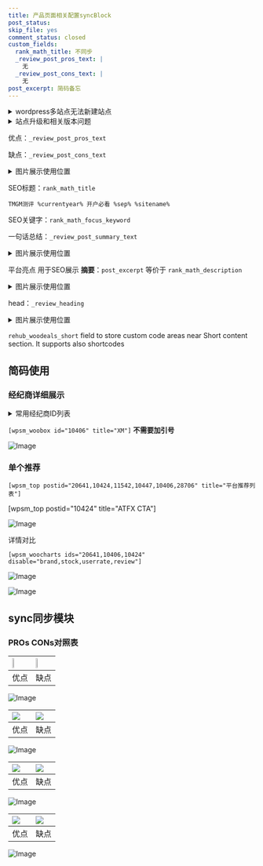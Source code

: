 ```yaml
---
title: 产品页面相关配置syncBlock
post_status: 
skip_file: yes
comment_status: closed
custom_fields:
  rank_math_title: 不同步
  _review_post_pros_text: |
    无
  _review_post_cons_text: |
    无
post_excerpt: 简码备忘
---
```

<details><summary>wordpress多站点无法新建站点</summary>

<li>和报错需要清理cookies一样的原因</li>
<li>wp-config.php里面<code>define( 'SUBDOMAIN_INSTALL', false );//子域名安装</code></li>
<li>新建子站点是用<code>define( 'SUBDOMAIN_INSTALL', true);//子域名安装</code> 完成以后，改成<code>false</code></li>
</details>

<details><summary>站点升级和相关版本问题</summary>

<p>wordpress：5.9.9
woocommerce：7.5.1
出现问题的地方：主题选项里面>><strong>Product layout >>compact style</strong></p>
<p>如何出现没有用过的字段 导致无法保存。先导出配置 然后进行修改，后面再次恢复即可。</p>
<p>出现部分字段无法显示时，需要返回默认布局后，对产品进行保存就好了。</p>
<p></p>
</details>

优点：`_review_post_pros_text`

缺点：`_review_post_cons_text`

<details><summary>图片展示使用位置</summary>

<img src="https://prod-files-secure.s3.us-west-2.amazonaws.com/39ed1227-6d7d-4570-be36-9ccd4a2c4241/f51d3d83-55d4-4bdf-9604-f37ec77ab556/Untitled.png?X-Amz-Algorithm=AWS4-HMAC-SHA256&X-Amz-Content-Sha256=UNSIGNED-PAYLOAD&X-Amz-Credential=ASIAZI2LB466XAZHVTRG%2F20250609%2Fus-west-2%2Fs3%2Faws4_request&X-Amz-Date=20250609T105521Z&X-Amz-Expires=3600&X-Amz-Security-Token=IQoJb3JpZ2luX2VjEMv%2F%2F%2F%2F%2F%2F%2F%2F%2F%2FwEaCXVzLXdlc3QtMiJGMEQCIF3VtC4dHrVWQc3oLvnR2x4rGNI5wRxAS9vLMG9xIvCyAiA8WECSMKXBdKkjrkOJW42r8iVG4z15ZW5olNZaHMQyySqIBAik%2F%2F%2F%2F%2F%2F%2F%2F%2F%2F8BEAAaDDYzNzQyMzE4MzgwNSIMnX03EY3RnHPXa4YFKtwD30sNAm3msAKsMlJCt3Rd9tLR0Ur9ZEHbv%2FwK1M6ab%2FifE7SbsKbc1zBl9NTg8fTZbTS2LARVLJY%2BaJpMvA%2BLrz%2FoBpAIz83UM4xuNPJbsyCJQSR%2FO0038N9H8BWmVQ9igD2m5mJNVDsUG8ny66SjU1mUueN0lZtXEQ2ktTuvzoOw81jpcVRDZ5k3X5zijWtzFTWu%2FEZkNaxSTXVs574hbKuhOG%2FT9EweZRsJpOxZZlLwRO4OKAFZmWJ3h3ft9pphv%2BKTs4JFxl97bMVxfJMRlRKky5%2Bt6hWboqG7q3JfP6kOMXh9rV18OKn%2BnYLX6KlB%2FYrtAzC7wuJvHJXEoI%2FPJwlUdDpGwIqVlyNQ8WjJKsrE3r%2BoRoJ96gDSTLmHyzBQu%2FTzOVh1a7sFWgH34WgRy8xeVyOlnHYxhDBkhbXj99BiPlRgEWc8sI%2BY8xltzf10BNTWmCm70d2m8%2B76LNcozhqefAIXY2zc4LV9vBsPJ8KeQieCJVC%2F3L%2BBMiCExNkv07XUpb5be4DK0ycvdblYHqfcBrVi63yaOaLH7XezKPKcHsnDp2Gakz4gCM%2BhcmDBAZ498ae4cNhBq7xSxjzFwzk%2FDQarX5p%2BHjKz20w3HLJIvUhrUKMPHcYI9s8whfmawgY6pgEDxwV1evfURYUu%2FW6NU6L%2B%2FjnkEqxAFggKW1ThMXgDMx8Ul3d9%2B6erS7SgIdGKFLeLJXiAyJo8esctAlWJ0H0ShM26TkWzt9UkajKN%2BVnHwATLQBEa6Ie3wzTdWii0tVeIvSyVVHAY5tgOU9itmtCAVr3kyU3PoGTpOa46zzyZ%2FBgJhevEKVTfQ0ZqEgW1uXSN3OsYuKUuwumfZJDT78fK6ayBjVaj&X-Amz-Signature=0410b558e0d0a25cbf697ed1866ed5e1601a3dad5fcf683bd07ceb08eb1f6519&X-Amz-SignedHeaders=host&x-id=GetObject" alt="Image">
</details>

SEO标题：`rank_math_title`

`TMGM测评 %currentyear% 开户必看 %sep% %sitename%`

SEO关键字：`rank_math_focus_keyword`

一句话总结：`_review_post_summary_text`

<details><summary>图片展示使用位置</summary>

<img src="https://prod-files-secure.s3.us-west-2.amazonaws.com/39ed1227-6d7d-4570-be36-9ccd4a2c4241/4b96a922-296c-4f4e-8630-d1c870cbce01/Untitled.png?X-Amz-Algorithm=AWS4-HMAC-SHA256&X-Amz-Content-Sha256=UNSIGNED-PAYLOAD&X-Amz-Credential=ASIAZI2LB466U4FBWUU4%2F20250609%2Fus-west-2%2Fs3%2Faws4_request&X-Amz-Date=20250609T105522Z&X-Amz-Expires=3600&X-Amz-Security-Token=IQoJb3JpZ2luX2VjEMv%2F%2F%2F%2F%2F%2F%2F%2F%2F%2FwEaCXVzLXdlc3QtMiJHMEUCIQCi0mfdW5%2B0x83UlEyDaGp%2FL6L0SE9O34MGK4xMzvFORwIgXFKccn4tdrrQ40bEM71wIlw42wtBnXuxLsyr%2FzRb2BAqiAQIpP%2F%2F%2F%2F%2F%2F%2F%2F%2F%2FARAAGgw2Mzc0MjMxODM4MDUiDKopYlLaRscawcnh3yrcAzl%2BEArIt52kIBYSRuF7cgWEKS8GlMKXUzKjMcbHgoO1JaXmdSDjEioFXI6XRpYZ9WJVJu03qXGODt7UOoP5eOtls%2BbP8rFXxN%2BTnoSOWXGJes56APvZQxKUStmRS3vXEEIeLIefxReRHlilBqC5zAfX%2B7zivr1l8k1KWzReGdtnHn4EolnBugyg0T7QngNh6N74Mklb8bGSwQb%2BatUZRPP%2BYLuvSDrXjpRB4SIDGRyc0qPqjITJllBszg8NbNvn4uF6BKaD6vXycrlUel5FO6nvMMRmacEbBbmQtoI8IAM516vg%2F%2BCbE7u8%2FkqLbWORZlUhxln6ta6gI%2BTdgb2sfprmEba5TZlAXU%2FQlrxcvELydWH5suZPV5NpAx0WSaSH4YlG6Uyer7uFfCO91Dd7VtCYnoN%2B%2B3NcUmIs%2FEjXWuq19ZhUam1%2BhmKarxo70ErX%2FauB%2B2s1zg0wsX6tw09p5fSByn7uJ9abomualjVqefRtzWHxUw6jJV%2FtTfuNf7vcUAnBEPU8Pr%2F3TSOxh9MP4iXdMPgVLTbydSO1g3q%2FwFKKLzBYylGTh2j0kkpFCiaR4JdbBjjcdkEGmhDQ5hkoEMJdfdtGdjczLjgBh4%2FSZhVDZ7KL16B1yzxfOcRrMJD5msIGOqUBrwhglz14Cu8W4ZXP%2BIN4S3xBSP%2FboT0chlVT6FbDAHuKchESGqn3c80DJFJPFtb38V6JsFZLNBoqrw%2Fj%2BUk%2FeYcJbKPl%2B%2FyqLiB4UcVcAOgzaQvJOFeq64okWJCn3ZXzoVAOOkPNKYDdOQvC%2Fk2PP%2B8KVsSHNe2O8U89oCRaaqb2NvAssWVNZGEJ%2BxltNoHhJ09M35LFikEX5WlYAL34Ixs1K711&X-Amz-Signature=b8edc59e4bdead05c605099151f17d4ec27c1ce041897678bc2881c1f26fab44&X-Amz-SignedHeaders=host&x-id=GetObject" alt="Image">
</details>

平台亮点 用于SEO展示 **摘要**：`post_excerpt`  等价于 `rank_math_description`

<details><summary>图片展示使用位置</summary>

<img src="https://prod-files-secure.s3.us-west-2.amazonaws.com/39ed1227-6d7d-4570-be36-9ccd4a2c4241/1ee11f63-b60a-4dfe-a7a7-d58ff23b5d88/Untitled.png?X-Amz-Algorithm=AWS4-HMAC-SHA256&X-Amz-Content-Sha256=UNSIGNED-PAYLOAD&X-Amz-Credential=ASIAZI2LB46656UBUTA3%2F20250609%2Fus-west-2%2Fs3%2Faws4_request&X-Amz-Date=20250609T105522Z&X-Amz-Expires=3600&X-Amz-Security-Token=IQoJb3JpZ2luX2VjEMv%2F%2F%2F%2F%2F%2F%2F%2F%2F%2FwEaCXVzLXdlc3QtMiJIMEYCIQCN2oDhu%2F0JLnt9WoVeg6EFya4Nlxsqi7AEoCXdqRkYIAIhANuoduXCAVftla5ioutYJPs3i2SDPnAsRkNLgB%2BZh80yKogECKT%2F%2F%2F%2F%2F%2F%2F%2F%2F%2FwEQABoMNjM3NDIzMTgzODA1IgxxKs1qmcviajgKZOYq3AOBuqAVtC9wwtuz%2B4yAR7Og%2B1PpFhSJsmZyvr3%2ByDF1ICLByDX5h9a3wSKlQbN5ctGdovr0%2Fe%2FOM8lyqgT39Tsr7HVPEDT000Amg6VAi2huhmSOUyynYayobXjZPS2tAM%2BMaksRQ0pT0l3d%2B76JPhk%2F5INAdChdTvwcz0SlBE7qazsjuJUMXhQi6zz5nmoQoKNVUfK1lwdUcRwpHtkYYDUXJ95VvFjP6T%2BKD2goIkHjqhRVD0VhThxBvfWlApSzlo4AUOSCAUNQ92rvHDHo%2FrVlqVYQq93NuYSMEVA%2BajSQvKW67qDhfg4TrYEHBgkPl6coLi2eUQozJfexRnrFJOmfTOsGXT3dLATZrD8r9xcAhZ%2FjGP09GeaBlUYsj%2Bvfkxk7udv4Lh90XeaEifJcbICmoQVP0qR5m6xF5OQq%2BRGmF%2F6qt1LDbJGfWX8gAr%2BQgGwExeIQ03yCKZToQuZIm5WXOUSguBq3d8thkiysDxP%2BBnSIFEzGQ11g65RlCb3Z07%2BM4Cgqmr%2BO69ieRYDjvhjW8UtxSeouD3dN5KSpLsfo2sx8SvUNJu3RExH2rPXFTSjtYRWW8A4%2FD0T9nQvWFWXhonH%2BQuobH31Z5bO6dsxlh6TvQ5oFE8Wdx8IBZTCk%2BZrCBjqkAVZz%2FEgJMWd10Eq7OGdtv1lq4h%2BeVoKzBuhv8CZzr7n1EVX5VeEMUkwl3%2BcHMUw%2FHVjKj4hOp1VZoZ5h5SBDpxQRrcUIj61%2BVaXEiBPA0mvHfcmDvTzujvULA76J29lmynd5rAUZdouZmHqIvflDCKqBRXuZvN%2BSmUqkhW5yaFja%2BTxpsrTRj0e1bLBng5u5CS5aA5jfSwF4MUSBFHvsQS6%2FZFAe&X-Amz-Signature=dc1658fc19451c5d43dc10f8f3167bce75e9e108dd57439d93cef81ea11e1187&X-Amz-SignedHeaders=host&x-id=GetObject" alt="Image">
<img src="https://prod-files-secure.s3.us-west-2.amazonaws.com/39ed1227-6d7d-4570-be36-9ccd4a2c4241/ad4118b5-78d8-4fbe-801e-3b29b5d99c01/Untitled.png?X-Amz-Algorithm=AWS4-HMAC-SHA256&X-Amz-Content-Sha256=UNSIGNED-PAYLOAD&X-Amz-Credential=ASIAZI2LB46656UBUTA3%2F20250609%2Fus-west-2%2Fs3%2Faws4_request&X-Amz-Date=20250609T105522Z&X-Amz-Expires=3600&X-Amz-Security-Token=IQoJb3JpZ2luX2VjEMv%2F%2F%2F%2F%2F%2F%2F%2F%2F%2FwEaCXVzLXdlc3QtMiJIMEYCIQCN2oDhu%2F0JLnt9WoVeg6EFya4Nlxsqi7AEoCXdqRkYIAIhANuoduXCAVftla5ioutYJPs3i2SDPnAsRkNLgB%2BZh80yKogECKT%2F%2F%2F%2F%2F%2F%2F%2F%2F%2FwEQABoMNjM3NDIzMTgzODA1IgxxKs1qmcviajgKZOYq3AOBuqAVtC9wwtuz%2B4yAR7Og%2B1PpFhSJsmZyvr3%2ByDF1ICLByDX5h9a3wSKlQbN5ctGdovr0%2Fe%2FOM8lyqgT39Tsr7HVPEDT000Amg6VAi2huhmSOUyynYayobXjZPS2tAM%2BMaksRQ0pT0l3d%2B76JPhk%2F5INAdChdTvwcz0SlBE7qazsjuJUMXhQi6zz5nmoQoKNVUfK1lwdUcRwpHtkYYDUXJ95VvFjP6T%2BKD2goIkHjqhRVD0VhThxBvfWlApSzlo4AUOSCAUNQ92rvHDHo%2FrVlqVYQq93NuYSMEVA%2BajSQvKW67qDhfg4TrYEHBgkPl6coLi2eUQozJfexRnrFJOmfTOsGXT3dLATZrD8r9xcAhZ%2FjGP09GeaBlUYsj%2Bvfkxk7udv4Lh90XeaEifJcbICmoQVP0qR5m6xF5OQq%2BRGmF%2F6qt1LDbJGfWX8gAr%2BQgGwExeIQ03yCKZToQuZIm5WXOUSguBq3d8thkiysDxP%2BBnSIFEzGQ11g65RlCb3Z07%2BM4Cgqmr%2BO69ieRYDjvhjW8UtxSeouD3dN5KSpLsfo2sx8SvUNJu3RExH2rPXFTSjtYRWW8A4%2FD0T9nQvWFWXhonH%2BQuobH31Z5bO6dsxlh6TvQ5oFE8Wdx8IBZTCk%2BZrCBjqkAVZz%2FEgJMWd10Eq7OGdtv1lq4h%2BeVoKzBuhv8CZzr7n1EVX5VeEMUkwl3%2BcHMUw%2FHVjKj4hOp1VZoZ5h5SBDpxQRrcUIj61%2BVaXEiBPA0mvHfcmDvTzujvULA76J29lmynd5rAUZdouZmHqIvflDCKqBRXuZvN%2BSmUqkhW5yaFja%2BTxpsrTRj0e1bLBng5u5CS5aA5jfSwF4MUSBFHvsQS6%2FZFAe&X-Amz-Signature=0c90f1a380a602e122fd45b1763e0e530f0dccf7ea3ce914e4816f53b8d74f80&X-Amz-SignedHeaders=host&x-id=GetObject" alt="Image">
<img src="https://prod-files-secure.s3.us-west-2.amazonaws.com/39ed1227-6d7d-4570-be36-9ccd4a2c4241/a38cf7c9-a79c-4b64-9e94-13589fe0758b/Untitled.png?X-Amz-Algorithm=AWS4-HMAC-SHA256&X-Amz-Content-Sha256=UNSIGNED-PAYLOAD&X-Amz-Credential=ASIAZI2LB46656UBUTA3%2F20250609%2Fus-west-2%2Fs3%2Faws4_request&X-Amz-Date=20250609T105522Z&X-Amz-Expires=3600&X-Amz-Security-Token=IQoJb3JpZ2luX2VjEMv%2F%2F%2F%2F%2F%2F%2F%2F%2F%2FwEaCXVzLXdlc3QtMiJIMEYCIQCN2oDhu%2F0JLnt9WoVeg6EFya4Nlxsqi7AEoCXdqRkYIAIhANuoduXCAVftla5ioutYJPs3i2SDPnAsRkNLgB%2BZh80yKogECKT%2F%2F%2F%2F%2F%2F%2F%2F%2F%2FwEQABoMNjM3NDIzMTgzODA1IgxxKs1qmcviajgKZOYq3AOBuqAVtC9wwtuz%2B4yAR7Og%2B1PpFhSJsmZyvr3%2ByDF1ICLByDX5h9a3wSKlQbN5ctGdovr0%2Fe%2FOM8lyqgT39Tsr7HVPEDT000Amg6VAi2huhmSOUyynYayobXjZPS2tAM%2BMaksRQ0pT0l3d%2B76JPhk%2F5INAdChdTvwcz0SlBE7qazsjuJUMXhQi6zz5nmoQoKNVUfK1lwdUcRwpHtkYYDUXJ95VvFjP6T%2BKD2goIkHjqhRVD0VhThxBvfWlApSzlo4AUOSCAUNQ92rvHDHo%2FrVlqVYQq93NuYSMEVA%2BajSQvKW67qDhfg4TrYEHBgkPl6coLi2eUQozJfexRnrFJOmfTOsGXT3dLATZrD8r9xcAhZ%2FjGP09GeaBlUYsj%2Bvfkxk7udv4Lh90XeaEifJcbICmoQVP0qR5m6xF5OQq%2BRGmF%2F6qt1LDbJGfWX8gAr%2BQgGwExeIQ03yCKZToQuZIm5WXOUSguBq3d8thkiysDxP%2BBnSIFEzGQ11g65RlCb3Z07%2BM4Cgqmr%2BO69ieRYDjvhjW8UtxSeouD3dN5KSpLsfo2sx8SvUNJu3RExH2rPXFTSjtYRWW8A4%2FD0T9nQvWFWXhonH%2BQuobH31Z5bO6dsxlh6TvQ5oFE8Wdx8IBZTCk%2BZrCBjqkAVZz%2FEgJMWd10Eq7OGdtv1lq4h%2BeVoKzBuhv8CZzr7n1EVX5VeEMUkwl3%2BcHMUw%2FHVjKj4hOp1VZoZ5h5SBDpxQRrcUIj61%2BVaXEiBPA0mvHfcmDvTzujvULA76J29lmynd5rAUZdouZmHqIvflDCKqBRXuZvN%2BSmUqkhW5yaFja%2BTxpsrTRj0e1bLBng5u5CS5aA5jfSwF4MUSBFHvsQS6%2FZFAe&X-Amz-Signature=afc5465b391d07d495262e6ab49a58f53a8acc4f4d9cba354b7074414648b368&X-Amz-SignedHeaders=host&x-id=GetObject" alt="Image">
<img src="https://prod-files-secure.s3.us-west-2.amazonaws.com/39ed1227-6d7d-4570-be36-9ccd4a2c4241/7da6fc1e-d2ac-42ae-8c75-cb5749aa18f6/Untitled.png?X-Amz-Algorithm=AWS4-HMAC-SHA256&X-Amz-Content-Sha256=UNSIGNED-PAYLOAD&X-Amz-Credential=ASIAZI2LB46656UBUTA3%2F20250609%2Fus-west-2%2Fs3%2Faws4_request&X-Amz-Date=20250609T105522Z&X-Amz-Expires=3600&X-Amz-Security-Token=IQoJb3JpZ2luX2VjEMv%2F%2F%2F%2F%2F%2F%2F%2F%2F%2FwEaCXVzLXdlc3QtMiJIMEYCIQCN2oDhu%2F0JLnt9WoVeg6EFya4Nlxsqi7AEoCXdqRkYIAIhANuoduXCAVftla5ioutYJPs3i2SDPnAsRkNLgB%2BZh80yKogECKT%2F%2F%2F%2F%2F%2F%2F%2F%2F%2FwEQABoMNjM3NDIzMTgzODA1IgxxKs1qmcviajgKZOYq3AOBuqAVtC9wwtuz%2B4yAR7Og%2B1PpFhSJsmZyvr3%2ByDF1ICLByDX5h9a3wSKlQbN5ctGdovr0%2Fe%2FOM8lyqgT39Tsr7HVPEDT000Amg6VAi2huhmSOUyynYayobXjZPS2tAM%2BMaksRQ0pT0l3d%2B76JPhk%2F5INAdChdTvwcz0SlBE7qazsjuJUMXhQi6zz5nmoQoKNVUfK1lwdUcRwpHtkYYDUXJ95VvFjP6T%2BKD2goIkHjqhRVD0VhThxBvfWlApSzlo4AUOSCAUNQ92rvHDHo%2FrVlqVYQq93NuYSMEVA%2BajSQvKW67qDhfg4TrYEHBgkPl6coLi2eUQozJfexRnrFJOmfTOsGXT3dLATZrD8r9xcAhZ%2FjGP09GeaBlUYsj%2Bvfkxk7udv4Lh90XeaEifJcbICmoQVP0qR5m6xF5OQq%2BRGmF%2F6qt1LDbJGfWX8gAr%2BQgGwExeIQ03yCKZToQuZIm5WXOUSguBq3d8thkiysDxP%2BBnSIFEzGQ11g65RlCb3Z07%2BM4Cgqmr%2BO69ieRYDjvhjW8UtxSeouD3dN5KSpLsfo2sx8SvUNJu3RExH2rPXFTSjtYRWW8A4%2FD0T9nQvWFWXhonH%2BQuobH31Z5bO6dsxlh6TvQ5oFE8Wdx8IBZTCk%2BZrCBjqkAVZz%2FEgJMWd10Eq7OGdtv1lq4h%2BeVoKzBuhv8CZzr7n1EVX5VeEMUkwl3%2BcHMUw%2FHVjKj4hOp1VZoZ5h5SBDpxQRrcUIj61%2BVaXEiBPA0mvHfcmDvTzujvULA76J29lmynd5rAUZdouZmHqIvflDCKqBRXuZvN%2BSmUqkhW5yaFja%2BTxpsrTRj0e1bLBng5u5CS5aA5jfSwF4MUSBFHvsQS6%2FZFAe&X-Amz-Signature=3bfb7e79fc838ac765e25808c6c3aeaed25fb4cccedbb16bb83f16fc28c50629&X-Amz-SignedHeaders=host&x-id=GetObject" alt="Image">
<img src="https://prod-files-secure.s3.us-west-2.amazonaws.com/39ed1227-6d7d-4570-be36-9ccd4a2c4241/7e97f40a-eaee-47f5-b2f9-475f96808fa7/Untitled.png?X-Amz-Algorithm=AWS4-HMAC-SHA256&X-Amz-Content-Sha256=UNSIGNED-PAYLOAD&X-Amz-Credential=ASIAZI2LB46656UBUTA3%2F20250609%2Fus-west-2%2Fs3%2Faws4_request&X-Amz-Date=20250609T105522Z&X-Amz-Expires=3600&X-Amz-Security-Token=IQoJb3JpZ2luX2VjEMv%2F%2F%2F%2F%2F%2F%2F%2F%2F%2FwEaCXVzLXdlc3QtMiJIMEYCIQCN2oDhu%2F0JLnt9WoVeg6EFya4Nlxsqi7AEoCXdqRkYIAIhANuoduXCAVftla5ioutYJPs3i2SDPnAsRkNLgB%2BZh80yKogECKT%2F%2F%2F%2F%2F%2F%2F%2F%2F%2FwEQABoMNjM3NDIzMTgzODA1IgxxKs1qmcviajgKZOYq3AOBuqAVtC9wwtuz%2B4yAR7Og%2B1PpFhSJsmZyvr3%2ByDF1ICLByDX5h9a3wSKlQbN5ctGdovr0%2Fe%2FOM8lyqgT39Tsr7HVPEDT000Amg6VAi2huhmSOUyynYayobXjZPS2tAM%2BMaksRQ0pT0l3d%2B76JPhk%2F5INAdChdTvwcz0SlBE7qazsjuJUMXhQi6zz5nmoQoKNVUfK1lwdUcRwpHtkYYDUXJ95VvFjP6T%2BKD2goIkHjqhRVD0VhThxBvfWlApSzlo4AUOSCAUNQ92rvHDHo%2FrVlqVYQq93NuYSMEVA%2BajSQvKW67qDhfg4TrYEHBgkPl6coLi2eUQozJfexRnrFJOmfTOsGXT3dLATZrD8r9xcAhZ%2FjGP09GeaBlUYsj%2Bvfkxk7udv4Lh90XeaEifJcbICmoQVP0qR5m6xF5OQq%2BRGmF%2F6qt1LDbJGfWX8gAr%2BQgGwExeIQ03yCKZToQuZIm5WXOUSguBq3d8thkiysDxP%2BBnSIFEzGQ11g65RlCb3Z07%2BM4Cgqmr%2BO69ieRYDjvhjW8UtxSeouD3dN5KSpLsfo2sx8SvUNJu3RExH2rPXFTSjtYRWW8A4%2FD0T9nQvWFWXhonH%2BQuobH31Z5bO6dsxlh6TvQ5oFE8Wdx8IBZTCk%2BZrCBjqkAVZz%2FEgJMWd10Eq7OGdtv1lq4h%2BeVoKzBuhv8CZzr7n1EVX5VeEMUkwl3%2BcHMUw%2FHVjKj4hOp1VZoZ5h5SBDpxQRrcUIj61%2BVaXEiBPA0mvHfcmDvTzujvULA76J29lmynd5rAUZdouZmHqIvflDCKqBRXuZvN%2BSmUqkhW5yaFja%2BTxpsrTRj0e1bLBng5u5CS5aA5jfSwF4MUSBFHvsQS6%2FZFAe&X-Amz-Signature=49e3ac4e3cac0ae4e356813c90433258939ac169ba632833da2e6fb46044348d&X-Amz-SignedHeaders=host&x-id=GetObject" alt="Image">
</details>

head：`_review_heading`

<details><summary>图片展示使用位置</summary>

<img src="https://prod-files-secure.s3.us-west-2.amazonaws.com/39ed1227-6d7d-4570-be36-9ccd4a2c4241/3a4650ad-9887-415c-889a-edd51fa54f27/Untitled.png?X-Amz-Algorithm=AWS4-HMAC-SHA256&X-Amz-Content-Sha256=UNSIGNED-PAYLOAD&X-Amz-Credential=ASIAZI2LB466QEHY3BEB%2F20250609%2Fus-west-2%2Fs3%2Faws4_request&X-Amz-Date=20250609T105523Z&X-Amz-Expires=3600&X-Amz-Security-Token=IQoJb3JpZ2luX2VjEMv%2F%2F%2F%2F%2F%2F%2F%2F%2F%2FwEaCXVzLXdlc3QtMiJGMEQCIEfCDFewdVRozIC94xsXgu%2B1%2Fce8fr2%2BD9C7%2Fy7blhjuAiAJmHN7qgausOW%2BjxzOBG2hJIBA3mPr4VsgGWqx0dKePyqIBAik%2F%2F%2F%2F%2F%2F%2F%2F%2F%2F8BEAAaDDYzNzQyMzE4MzgwNSIMoxrl6ezx5ksI1%2ByBKtwD4z%2FL6dszxZcQ6WQA5Oyb5gkwiZyaTUGHKeZFmcARTyji%2F1ptA2UTjd7Or106YixKbwcxq1M%2B1hfdOUl1dbKt8w%2FFNdMBEaVBv%2BYNrUtYfRe7BiJYRBWhda5vpMhmeJY2yQfrNQUCA6DQ75ZYzGNO3M3IyhygLE4F1p%2FnEJHme7NEyZ9qzKqZqyxppy00PV301MWMeD0aFKyxoD1IRTSBAhju47l5ZS%2F57%2BpLIF82S%2BHSGgzhrqzTGVashUe8ssFGIpi9hOboWB9oTf2pXah1ir9NdN%2Fx3dQgHq6rnoaxSACBokW8Chm3LGCaHzSxsvn6lG8nWJFjFDxO7YAJmK1z1WPZEU1TeIrYSziZvWrK1SCPRSk60fvy%2BpqitaZuGpgThkroUxGAL6joTKkwRTKy%2FMBAN%2BOAsGlEQ7wgsg1d6YYSfeJIRztJvYUhrEEvxkIxb08pI9nQlsXyyOUKbhc8fzLuKuaF8spSaNI3aJU0O%2FI%2FhqRNmDtiyd%2FSATueozAXvOTKjMUwaba1PodW0ogY0VLiLfBjG10UcPMc7bXobZoE2lRzq0rnUvxMNf%2FAaYLqTLChDpvODdCIuGJRYN6H%2FctTZpZV6dD8o6xZE6KQxzdkVssJ0O85f3wdcY8wuPmawgY6pgFAErAUQ9qnv2ScSIGb5Zraxzqei3ABDwLjzQNVw3RbEOQLI%2FcpV6dUbSLLh4k8Z1MKKbwHcXmhE6ST5lHeDGmYAEI0lDCGEa%2F2NbVXocLjXRXuyWtxGp8ayJTxg3iBMkFn99HZ2H1JU8oULBqGlNQ1MKNMtO%2BtcYBJ6BDztWAEF5hdTPGZyyiHEp4Jrbx%2BTKl5MkACdPV8JHwyAVpN1Bdz4E4VE73p&X-Amz-Signature=3ace1555378758f5f201998d2add24a33de7f935119c3a4a2659c4ce42a761e0&X-Amz-SignedHeaders=host&x-id=GetObject" alt="Image">
</details>

`rehub_woodeals_short`	field to store custom code areas near Short content section. It supports also shortcodes



## 简码使用

### 经纪商详细展示

<details><summary>常用经纪商ID列表</summary>

<pre><code class="php">嘉盛 ===> 20641  [wpsm_woobox id="20641" title="嘉盛"]
易信easymarkets ===> 11542  [wpsm_woobox id="11542" title="易信easymarkets"]
ATFX外汇 ===> 10424  [wpsm_woobox id="10424" title="ATFX"]
XM ===> 10406  [wpsm_woobox id="10406" title="XM"]
TMGM ===> 29622  [wpsm_woobox id="29622" title="TMGM"]
HYCM ===> 10447  [wpsm_woobox id="10447" title="HYCM"]
fpmarkets澳福外汇 ===> 20639  [wpsm_woobox id="20639" title="fpmarkets澳福外汇"]</code></pre>
</details>

`[wpsm_woobox id="10406" title="XM"]` **不需要加引号**

![Image](https://prod-files-secure.s3.us-west-2.amazonaws.com/39ed1227-6d7d-4570-be36-9ccd4a2c4241/4f898f9d-0fa7-4e43-acd3-ac6bc7be575a/Untitled.png?X-Amz-Algorithm=AWS4-HMAC-SHA256&X-Amz-Content-Sha256=UNSIGNED-PAYLOAD&X-Amz-Credential=ASIAZI2LB466RBPQ2GKA%2F20250609%2Fus-west-2%2Fs3%2Faws4_request&X-Amz-Date=20250609T105519Z&X-Amz-Expires=3600&X-Amz-Security-Token=IQoJb3JpZ2luX2VjEMv%2F%2F%2F%2F%2F%2F%2F%2F%2F%2FwEaCXVzLXdlc3QtMiJGMEQCIERRuscadwrE4XW%2F%2B9EECKYnh%2FbR%2Bk8DnQ7aRrSjtD9KAiBo5JqN%2F864rZuacH4ZubLR36cH1IYubW0JGfo1WjTqDCqIBAik%2F%2F%2F%2F%2F%2F%2F%2F%2F%2F8BEAAaDDYzNzQyMzE4MzgwNSIMU50ON723M8ZKSkvoKtwDlVPCenwFfIQh9hcoZWn2q%2Bgr4m4b4CNsSHkSPWMMmx0Tyt05m0p2NrE8Q%2BTN3prItArr0jWIILvXiMGRqrceE%2B%2FuHc86HFZcIpyTNogDHSJgAbWkOfEkh1PnnPvCpsmWQDFgDCRkvl78izULPuWp%2BFz5ko3utawF6bsDEDvDyUDsoxLg%2BBm5uliBqdeG34AMNR0fKwmzBpmjVyzIY3SmPDzalryyVSg%2BhxQfss0gLNRc3V1lrDCQ99v%2BUM8IhsLbSQwxrHQepGFkC%2BdhF2HC3agwVvbh4XDicZOYP2mA9edSct4f26qDAmCCqYHZsRbf5IpdkWoU%2B3hCbvpAN2xcl7mUpyuoKwG8SMa15w8p8Z6d7URYJToTYB9aFfbe5XW3nWCrFel6f21tckmo36dSW3n8EvAqBHnySunkIW1QVCavXnCxM6bmsj9PWU2NxiOaLuA3ihI7upSWc2AoboIldpR3qadnJpo89OJxd%2FxJcH1BVOvUNcEsOUpbo%2F3UkRDWMKX2kp1QXLmTEAlBmrL%2FvcGyfs3ynwhBmLPBXv5JZ78edq2yUkm%2B02J0N5mXL8u43geEUNIs3xjiYv5ZUfTlAqJ8xr4nCgZjJqPSuoCa6%2BaF5iZs1QwMWFET7Ccw3%2FmawgY6pgFtwLTM6Lk0LeBAQI%2F1oKoOZSiRLzTTzb1mTJC0NsFMDe6MPx6%2BsZVPvJy15YMmNXnTBEBL8jbWjATxqi5x286Yli42GgbMxRmAqda6jLY4flVVO4yHAE9ACHOqUo7llaZJ6xsvjHWiWMPwZASnwhl%2FmWFjPJqK9YTTfexPREesfMPaGPNmgQI%2BEOWx6hq2c8fImKN768j792hafq21NQevl0r%2B4BeD&X-Amz-Signature=97dded971d1d4e86cea54a84bf5dbd09dd9fb41ab0ba0dac6abaf4dc29fe3afe&X-Amz-SignedHeaders=host&x-id=GetObject)

### 单个推荐
`[wpsm_top postid="20641,10424,11542,10447,10406,28706" title="平台推荐列表"]`

[wpsm_top postid="10424" title="ATFX CTA"]

![Image](https://prod-files-secure.s3.us-west-2.amazonaws.com/39ed1227-6d7d-4570-be36-9ccd4a2c4241/5ac620dc-51a8-48b6-b55d-91f47299193c/Untitled.png?X-Amz-Algorithm=AWS4-HMAC-SHA256&X-Amz-Content-Sha256=UNSIGNED-PAYLOAD&X-Amz-Credential=ASIAZI2LB466RBPQ2GKA%2F20250609%2Fus-west-2%2Fs3%2Faws4_request&X-Amz-Date=20250609T105519Z&X-Amz-Expires=3600&X-Amz-Security-Token=IQoJb3JpZ2luX2VjEMv%2F%2F%2F%2F%2F%2F%2F%2F%2F%2FwEaCXVzLXdlc3QtMiJGMEQCIERRuscadwrE4XW%2F%2B9EECKYnh%2FbR%2Bk8DnQ7aRrSjtD9KAiBo5JqN%2F864rZuacH4ZubLR36cH1IYubW0JGfo1WjTqDCqIBAik%2F%2F%2F%2F%2F%2F%2F%2F%2F%2F8BEAAaDDYzNzQyMzE4MzgwNSIMU50ON723M8ZKSkvoKtwDlVPCenwFfIQh9hcoZWn2q%2Bgr4m4b4CNsSHkSPWMMmx0Tyt05m0p2NrE8Q%2BTN3prItArr0jWIILvXiMGRqrceE%2B%2FuHc86HFZcIpyTNogDHSJgAbWkOfEkh1PnnPvCpsmWQDFgDCRkvl78izULPuWp%2BFz5ko3utawF6bsDEDvDyUDsoxLg%2BBm5uliBqdeG34AMNR0fKwmzBpmjVyzIY3SmPDzalryyVSg%2BhxQfss0gLNRc3V1lrDCQ99v%2BUM8IhsLbSQwxrHQepGFkC%2BdhF2HC3agwVvbh4XDicZOYP2mA9edSct4f26qDAmCCqYHZsRbf5IpdkWoU%2B3hCbvpAN2xcl7mUpyuoKwG8SMa15w8p8Z6d7URYJToTYB9aFfbe5XW3nWCrFel6f21tckmo36dSW3n8EvAqBHnySunkIW1QVCavXnCxM6bmsj9PWU2NxiOaLuA3ihI7upSWc2AoboIldpR3qadnJpo89OJxd%2FxJcH1BVOvUNcEsOUpbo%2F3UkRDWMKX2kp1QXLmTEAlBmrL%2FvcGyfs3ynwhBmLPBXv5JZ78edq2yUkm%2B02J0N5mXL8u43geEUNIs3xjiYv5ZUfTlAqJ8xr4nCgZjJqPSuoCa6%2BaF5iZs1QwMWFET7Ccw3%2FmawgY6pgFtwLTM6Lk0LeBAQI%2F1oKoOZSiRLzTTzb1mTJC0NsFMDe6MPx6%2BsZVPvJy15YMmNXnTBEBL8jbWjATxqi5x286Yli42GgbMxRmAqda6jLY4flVVO4yHAE9ACHOqUo7llaZJ6xsvjHWiWMPwZASnwhl%2FmWFjPJqK9YTTfexPREesfMPaGPNmgQI%2BEOWx6hq2c8fImKN768j792hafq21NQevl0r%2B4BeD&X-Amz-Signature=560f6a19e93a7dfa6c4cc7fec8f22cec2bc03e57bc710e82ef053e20f9f01f00&X-Amz-SignedHeaders=host&x-id=GetObject)

详情对比

`[wpsm_woocharts ids="20641,10406,10424" disable="brand,stock,userrate,review"]`

![Image](https://prod-files-secure.s3.us-west-2.amazonaws.com/39ed1227-6d7d-4570-be36-9ccd4a2c4241/bf3ba45f-b9f3-4295-8aef-b4a495fd25f4/Untitled.png?X-Amz-Algorithm=AWS4-HMAC-SHA256&X-Amz-Content-Sha256=UNSIGNED-PAYLOAD&X-Amz-Credential=ASIAZI2LB466RBPQ2GKA%2F20250609%2Fus-west-2%2Fs3%2Faws4_request&X-Amz-Date=20250609T105519Z&X-Amz-Expires=3600&X-Amz-Security-Token=IQoJb3JpZ2luX2VjEMv%2F%2F%2F%2F%2F%2F%2F%2F%2F%2FwEaCXVzLXdlc3QtMiJGMEQCIERRuscadwrE4XW%2F%2B9EECKYnh%2FbR%2Bk8DnQ7aRrSjtD9KAiBo5JqN%2F864rZuacH4ZubLR36cH1IYubW0JGfo1WjTqDCqIBAik%2F%2F%2F%2F%2F%2F%2F%2F%2F%2F8BEAAaDDYzNzQyMzE4MzgwNSIMU50ON723M8ZKSkvoKtwDlVPCenwFfIQh9hcoZWn2q%2Bgr4m4b4CNsSHkSPWMMmx0Tyt05m0p2NrE8Q%2BTN3prItArr0jWIILvXiMGRqrceE%2B%2FuHc86HFZcIpyTNogDHSJgAbWkOfEkh1PnnPvCpsmWQDFgDCRkvl78izULPuWp%2BFz5ko3utawF6bsDEDvDyUDsoxLg%2BBm5uliBqdeG34AMNR0fKwmzBpmjVyzIY3SmPDzalryyVSg%2BhxQfss0gLNRc3V1lrDCQ99v%2BUM8IhsLbSQwxrHQepGFkC%2BdhF2HC3agwVvbh4XDicZOYP2mA9edSct4f26qDAmCCqYHZsRbf5IpdkWoU%2B3hCbvpAN2xcl7mUpyuoKwG8SMa15w8p8Z6d7URYJToTYB9aFfbe5XW3nWCrFel6f21tckmo36dSW3n8EvAqBHnySunkIW1QVCavXnCxM6bmsj9PWU2NxiOaLuA3ihI7upSWc2AoboIldpR3qadnJpo89OJxd%2FxJcH1BVOvUNcEsOUpbo%2F3UkRDWMKX2kp1QXLmTEAlBmrL%2FvcGyfs3ynwhBmLPBXv5JZ78edq2yUkm%2B02J0N5mXL8u43geEUNIs3xjiYv5ZUfTlAqJ8xr4nCgZjJqPSuoCa6%2BaF5iZs1QwMWFET7Ccw3%2FmawgY6pgFtwLTM6Lk0LeBAQI%2F1oKoOZSiRLzTTzb1mTJC0NsFMDe6MPx6%2BsZVPvJy15YMmNXnTBEBL8jbWjATxqi5x286Yli42GgbMxRmAqda6jLY4flVVO4yHAE9ACHOqUo7llaZJ6xsvjHWiWMPwZASnwhl%2FmWFjPJqK9YTTfexPREesfMPaGPNmgQI%2BEOWx6hq2c8fImKN768j792hafq21NQevl0r%2B4BeD&X-Amz-Signature=9c8fcdc67cbb64b165e100feb25c25a63ec390496043d347e3bc1fedfe2f5d07&X-Amz-SignedHeaders=host&x-id=GetObject)

![Image](https://prod-files-secure.s3.us-west-2.amazonaws.com/39ed1227-6d7d-4570-be36-9ccd4a2c4241/30bc56ef-f383-4b48-9768-2ebc9e436ec0/Untitled.png?X-Amz-Algorithm=AWS4-HMAC-SHA256&X-Amz-Content-Sha256=UNSIGNED-PAYLOAD&X-Amz-Credential=ASIAZI2LB466RBPQ2GKA%2F20250609%2Fus-west-2%2Fs3%2Faws4_request&X-Amz-Date=20250609T105519Z&X-Amz-Expires=3600&X-Amz-Security-Token=IQoJb3JpZ2luX2VjEMv%2F%2F%2F%2F%2F%2F%2F%2F%2F%2FwEaCXVzLXdlc3QtMiJGMEQCIERRuscadwrE4XW%2F%2B9EECKYnh%2FbR%2Bk8DnQ7aRrSjtD9KAiBo5JqN%2F864rZuacH4ZubLR36cH1IYubW0JGfo1WjTqDCqIBAik%2F%2F%2F%2F%2F%2F%2F%2F%2F%2F8BEAAaDDYzNzQyMzE4MzgwNSIMU50ON723M8ZKSkvoKtwDlVPCenwFfIQh9hcoZWn2q%2Bgr4m4b4CNsSHkSPWMMmx0Tyt05m0p2NrE8Q%2BTN3prItArr0jWIILvXiMGRqrceE%2B%2FuHc86HFZcIpyTNogDHSJgAbWkOfEkh1PnnPvCpsmWQDFgDCRkvl78izULPuWp%2BFz5ko3utawF6bsDEDvDyUDsoxLg%2BBm5uliBqdeG34AMNR0fKwmzBpmjVyzIY3SmPDzalryyVSg%2BhxQfss0gLNRc3V1lrDCQ99v%2BUM8IhsLbSQwxrHQepGFkC%2BdhF2HC3agwVvbh4XDicZOYP2mA9edSct4f26qDAmCCqYHZsRbf5IpdkWoU%2B3hCbvpAN2xcl7mUpyuoKwG8SMa15w8p8Z6d7URYJToTYB9aFfbe5XW3nWCrFel6f21tckmo36dSW3n8EvAqBHnySunkIW1QVCavXnCxM6bmsj9PWU2NxiOaLuA3ihI7upSWc2AoboIldpR3qadnJpo89OJxd%2FxJcH1BVOvUNcEsOUpbo%2F3UkRDWMKX2kp1QXLmTEAlBmrL%2FvcGyfs3ynwhBmLPBXv5JZ78edq2yUkm%2B02J0N5mXL8u43geEUNIs3xjiYv5ZUfTlAqJ8xr4nCgZjJqPSuoCa6%2BaF5iZs1QwMWFET7Ccw3%2FmawgY6pgFtwLTM6Lk0LeBAQI%2F1oKoOZSiRLzTTzb1mTJC0NsFMDe6MPx6%2BsZVPvJy15YMmNXnTBEBL8jbWjATxqi5x286Yli42GgbMxRmAqda6jLY4flVVO4yHAE9ACHOqUo7llaZJ6xsvjHWiWMPwZASnwhl%2FmWFjPJqK9YTTfexPREesfMPaGPNmgQI%2BEOWx6hq2c8fImKN768j792hafq21NQevl0r%2B4BeD&X-Amz-Signature=9460a373f010e99507d968e257472c4a6f74531515c335e1f992964e7d5b9971&X-Amz-SignedHeaders=host&x-id=GetObject)

## sync同步模块

### PROs CONs对照表

| <img src="https://cdn.ifttt.fun/gh/jarlin8/OSS@main/icons/customize/pros.svg" height="auto" width="37.3%"> | <img src="https://cdn.ifttt.fun/gh/jarlin8/OSS@main/icons/customize/cons.svg" height="auto" width="28.8%"> |
| :--- | :--- |
| 优点 | 缺点 |

![Image](https://prod-files-secure.s3.us-west-2.amazonaws.com/39ed1227-6d7d-4570-be36-9ccd4a2c4241/8742b755-dfb5-4004-9a5f-d6e561664bd8/Untitled.png?X-Amz-Algorithm=AWS4-HMAC-SHA256&X-Amz-Content-Sha256=UNSIGNED-PAYLOAD&X-Amz-Credential=ASIAZI2LB466RBPQ2GKA%2F20250609%2Fus-west-2%2Fs3%2Faws4_request&X-Amz-Date=20250609T105519Z&X-Amz-Expires=3600&X-Amz-Security-Token=IQoJb3JpZ2luX2VjEMv%2F%2F%2F%2F%2F%2F%2F%2F%2F%2FwEaCXVzLXdlc3QtMiJGMEQCIERRuscadwrE4XW%2F%2B9EECKYnh%2FbR%2Bk8DnQ7aRrSjtD9KAiBo5JqN%2F864rZuacH4ZubLR36cH1IYubW0JGfo1WjTqDCqIBAik%2F%2F%2F%2F%2F%2F%2F%2F%2F%2F8BEAAaDDYzNzQyMzE4MzgwNSIMU50ON723M8ZKSkvoKtwDlVPCenwFfIQh9hcoZWn2q%2Bgr4m4b4CNsSHkSPWMMmx0Tyt05m0p2NrE8Q%2BTN3prItArr0jWIILvXiMGRqrceE%2B%2FuHc86HFZcIpyTNogDHSJgAbWkOfEkh1PnnPvCpsmWQDFgDCRkvl78izULPuWp%2BFz5ko3utawF6bsDEDvDyUDsoxLg%2BBm5uliBqdeG34AMNR0fKwmzBpmjVyzIY3SmPDzalryyVSg%2BhxQfss0gLNRc3V1lrDCQ99v%2BUM8IhsLbSQwxrHQepGFkC%2BdhF2HC3agwVvbh4XDicZOYP2mA9edSct4f26qDAmCCqYHZsRbf5IpdkWoU%2B3hCbvpAN2xcl7mUpyuoKwG8SMa15w8p8Z6d7URYJToTYB9aFfbe5XW3nWCrFel6f21tckmo36dSW3n8EvAqBHnySunkIW1QVCavXnCxM6bmsj9PWU2NxiOaLuA3ihI7upSWc2AoboIldpR3qadnJpo89OJxd%2FxJcH1BVOvUNcEsOUpbo%2F3UkRDWMKX2kp1QXLmTEAlBmrL%2FvcGyfs3ynwhBmLPBXv5JZ78edq2yUkm%2B02J0N5mXL8u43geEUNIs3xjiYv5ZUfTlAqJ8xr4nCgZjJqPSuoCa6%2BaF5iZs1QwMWFET7Ccw3%2FmawgY6pgFtwLTM6Lk0LeBAQI%2F1oKoOZSiRLzTTzb1mTJC0NsFMDe6MPx6%2BsZVPvJy15YMmNXnTBEBL8jbWjATxqi5x286Yli42GgbMxRmAqda6jLY4flVVO4yHAE9ACHOqUo7llaZJ6xsvjHWiWMPwZASnwhl%2FmWFjPJqK9YTTfexPREesfMPaGPNmgQI%2BEOWx6hq2c8fImKN768j792hafq21NQevl0r%2B4BeD&X-Amz-Signature=a188be13358600612c87edc4fd938bf3448f4d0142f550c70614b4b86d653820&X-Amz-SignedHeaders=host&x-id=GetObject)

| <img src="https://cdn.ifttt.fun/gh/jarlin8/OSS@main/icons/customize/pros1.svg" height="auto"> | <img src="https://cdn.ifttt.fun/gh/jarlin8/OSS@main/icons/customize/cons1.svg" height="auto"> |
| :--- | :--- |
| 优点 | 缺点 |

![Image](https://prod-files-secure.s3.us-west-2.amazonaws.com/39ed1227-6d7d-4570-be36-9ccd4a2c4241/806358f8-c9c4-4e17-bb35-c6c76a5397a5/Untitled.png?X-Amz-Algorithm=AWS4-HMAC-SHA256&X-Amz-Content-Sha256=UNSIGNED-PAYLOAD&X-Amz-Credential=ASIAZI2LB466RBPQ2GKA%2F20250609%2Fus-west-2%2Fs3%2Faws4_request&X-Amz-Date=20250609T105519Z&X-Amz-Expires=3600&X-Amz-Security-Token=IQoJb3JpZ2luX2VjEMv%2F%2F%2F%2F%2F%2F%2F%2F%2F%2FwEaCXVzLXdlc3QtMiJGMEQCIERRuscadwrE4XW%2F%2B9EECKYnh%2FbR%2Bk8DnQ7aRrSjtD9KAiBo5JqN%2F864rZuacH4ZubLR36cH1IYubW0JGfo1WjTqDCqIBAik%2F%2F%2F%2F%2F%2F%2F%2F%2F%2F8BEAAaDDYzNzQyMzE4MzgwNSIMU50ON723M8ZKSkvoKtwDlVPCenwFfIQh9hcoZWn2q%2Bgr4m4b4CNsSHkSPWMMmx0Tyt05m0p2NrE8Q%2BTN3prItArr0jWIILvXiMGRqrceE%2B%2FuHc86HFZcIpyTNogDHSJgAbWkOfEkh1PnnPvCpsmWQDFgDCRkvl78izULPuWp%2BFz5ko3utawF6bsDEDvDyUDsoxLg%2BBm5uliBqdeG34AMNR0fKwmzBpmjVyzIY3SmPDzalryyVSg%2BhxQfss0gLNRc3V1lrDCQ99v%2BUM8IhsLbSQwxrHQepGFkC%2BdhF2HC3agwVvbh4XDicZOYP2mA9edSct4f26qDAmCCqYHZsRbf5IpdkWoU%2B3hCbvpAN2xcl7mUpyuoKwG8SMa15w8p8Z6d7URYJToTYB9aFfbe5XW3nWCrFel6f21tckmo36dSW3n8EvAqBHnySunkIW1QVCavXnCxM6bmsj9PWU2NxiOaLuA3ihI7upSWc2AoboIldpR3qadnJpo89OJxd%2FxJcH1BVOvUNcEsOUpbo%2F3UkRDWMKX2kp1QXLmTEAlBmrL%2FvcGyfs3ynwhBmLPBXv5JZ78edq2yUkm%2B02J0N5mXL8u43geEUNIs3xjiYv5ZUfTlAqJ8xr4nCgZjJqPSuoCa6%2BaF5iZs1QwMWFET7Ccw3%2FmawgY6pgFtwLTM6Lk0LeBAQI%2F1oKoOZSiRLzTTzb1mTJC0NsFMDe6MPx6%2BsZVPvJy15YMmNXnTBEBL8jbWjATxqi5x286Yli42GgbMxRmAqda6jLY4flVVO4yHAE9ACHOqUo7llaZJ6xsvjHWiWMPwZASnwhl%2FmWFjPJqK9YTTfexPREesfMPaGPNmgQI%2BEOWx6hq2c8fImKN768j792hafq21NQevl0r%2B4BeD&X-Amz-Signature=3435c8d42f06b468255142c322137c0c816a0d34182a1f7e470b701e0f56fe27&X-Amz-SignedHeaders=host&x-id=GetObject)

| <img src="https://cdn.ifttt.fun/gh/jarlin8/OSS@main/icons/customize/pros2.svg" height="auto"> | <img src="https://cdn.ifttt.fun/gh/jarlin8/OSS@main/icons/customize/cons2.svg" height="auto"> |
| :--- | :--- |
| 优点 | 缺点 |

![Image](https://prod-files-secure.s3.us-west-2.amazonaws.com/39ed1227-6d7d-4570-be36-9ccd4a2c4241/a9245ec9-70dd-4005-b534-0d54315fc5f3/Untitled.png?X-Amz-Algorithm=AWS4-HMAC-SHA256&X-Amz-Content-Sha256=UNSIGNED-PAYLOAD&X-Amz-Credential=ASIAZI2LB466RBPQ2GKA%2F20250609%2Fus-west-2%2Fs3%2Faws4_request&X-Amz-Date=20250609T105519Z&X-Amz-Expires=3600&X-Amz-Security-Token=IQoJb3JpZ2luX2VjEMv%2F%2F%2F%2F%2F%2F%2F%2F%2F%2FwEaCXVzLXdlc3QtMiJGMEQCIERRuscadwrE4XW%2F%2B9EECKYnh%2FbR%2Bk8DnQ7aRrSjtD9KAiBo5JqN%2F864rZuacH4ZubLR36cH1IYubW0JGfo1WjTqDCqIBAik%2F%2F%2F%2F%2F%2F%2F%2F%2F%2F8BEAAaDDYzNzQyMzE4MzgwNSIMU50ON723M8ZKSkvoKtwDlVPCenwFfIQh9hcoZWn2q%2Bgr4m4b4CNsSHkSPWMMmx0Tyt05m0p2NrE8Q%2BTN3prItArr0jWIILvXiMGRqrceE%2B%2FuHc86HFZcIpyTNogDHSJgAbWkOfEkh1PnnPvCpsmWQDFgDCRkvl78izULPuWp%2BFz5ko3utawF6bsDEDvDyUDsoxLg%2BBm5uliBqdeG34AMNR0fKwmzBpmjVyzIY3SmPDzalryyVSg%2BhxQfss0gLNRc3V1lrDCQ99v%2BUM8IhsLbSQwxrHQepGFkC%2BdhF2HC3agwVvbh4XDicZOYP2mA9edSct4f26qDAmCCqYHZsRbf5IpdkWoU%2B3hCbvpAN2xcl7mUpyuoKwG8SMa15w8p8Z6d7URYJToTYB9aFfbe5XW3nWCrFel6f21tckmo36dSW3n8EvAqBHnySunkIW1QVCavXnCxM6bmsj9PWU2NxiOaLuA3ihI7upSWc2AoboIldpR3qadnJpo89OJxd%2FxJcH1BVOvUNcEsOUpbo%2F3UkRDWMKX2kp1QXLmTEAlBmrL%2FvcGyfs3ynwhBmLPBXv5JZ78edq2yUkm%2B02J0N5mXL8u43geEUNIs3xjiYv5ZUfTlAqJ8xr4nCgZjJqPSuoCa6%2BaF5iZs1QwMWFET7Ccw3%2FmawgY6pgFtwLTM6Lk0LeBAQI%2F1oKoOZSiRLzTTzb1mTJC0NsFMDe6MPx6%2BsZVPvJy15YMmNXnTBEBL8jbWjATxqi5x286Yli42GgbMxRmAqda6jLY4flVVO4yHAE9ACHOqUo7llaZJ6xsvjHWiWMPwZASnwhl%2FmWFjPJqK9YTTfexPREesfMPaGPNmgQI%2BEOWx6hq2c8fImKN768j792hafq21NQevl0r%2B4BeD&X-Amz-Signature=6f7217aaa678cfd3bdfa59288360ba8144f2b1613bd6d350ac3ed346a6fac8c3&X-Amz-SignedHeaders=host&x-id=GetObject)

| <img src="https://cdn.ifttt.fun/gh/jarlin8/OSS@main/icons/customize/pros3.svg" height="auto"> | <img src="https://cdn.ifttt.fun/gh/jarlin8/OSS@main/icons/customize/cons3.svg" height="auto"> |
| :--- | :--- |
| 优点 | 缺点 |

![Image](https://prod-files-secure.s3.us-west-2.amazonaws.com/39ed1227-6d7d-4570-be36-9ccd4a2c4241/e1e580a2-2e5c-4780-9ff4-19c318fc2284/Untitled.png?X-Amz-Algorithm=AWS4-HMAC-SHA256&X-Amz-Content-Sha256=UNSIGNED-PAYLOAD&X-Amz-Credential=ASIAZI2LB466RBPQ2GKA%2F20250609%2Fus-west-2%2Fs3%2Faws4_request&X-Amz-Date=20250609T105519Z&X-Amz-Expires=3600&X-Amz-Security-Token=IQoJb3JpZ2luX2VjEMv%2F%2F%2F%2F%2F%2F%2F%2F%2F%2FwEaCXVzLXdlc3QtMiJGMEQCIERRuscadwrE4XW%2F%2B9EECKYnh%2FbR%2Bk8DnQ7aRrSjtD9KAiBo5JqN%2F864rZuacH4ZubLR36cH1IYubW0JGfo1WjTqDCqIBAik%2F%2F%2F%2F%2F%2F%2F%2F%2F%2F8BEAAaDDYzNzQyMzE4MzgwNSIMU50ON723M8ZKSkvoKtwDlVPCenwFfIQh9hcoZWn2q%2Bgr4m4b4CNsSHkSPWMMmx0Tyt05m0p2NrE8Q%2BTN3prItArr0jWIILvXiMGRqrceE%2B%2FuHc86HFZcIpyTNogDHSJgAbWkOfEkh1PnnPvCpsmWQDFgDCRkvl78izULPuWp%2BFz5ko3utawF6bsDEDvDyUDsoxLg%2BBm5uliBqdeG34AMNR0fKwmzBpmjVyzIY3SmPDzalryyVSg%2BhxQfss0gLNRc3V1lrDCQ99v%2BUM8IhsLbSQwxrHQepGFkC%2BdhF2HC3agwVvbh4XDicZOYP2mA9edSct4f26qDAmCCqYHZsRbf5IpdkWoU%2B3hCbvpAN2xcl7mUpyuoKwG8SMa15w8p8Z6d7URYJToTYB9aFfbe5XW3nWCrFel6f21tckmo36dSW3n8EvAqBHnySunkIW1QVCavXnCxM6bmsj9PWU2NxiOaLuA3ihI7upSWc2AoboIldpR3qadnJpo89OJxd%2FxJcH1BVOvUNcEsOUpbo%2F3UkRDWMKX2kp1QXLmTEAlBmrL%2FvcGyfs3ynwhBmLPBXv5JZ78edq2yUkm%2B02J0N5mXL8u43geEUNIs3xjiYv5ZUfTlAqJ8xr4nCgZjJqPSuoCa6%2BaF5iZs1QwMWFET7Ccw3%2FmawgY6pgFtwLTM6Lk0LeBAQI%2F1oKoOZSiRLzTTzb1mTJC0NsFMDe6MPx6%2BsZVPvJy15YMmNXnTBEBL8jbWjATxqi5x286Yli42GgbMxRmAqda6jLY4flVVO4yHAE9ACHOqUo7llaZJ6xsvjHWiWMPwZASnwhl%2FmWFjPJqK9YTTfexPREesfMPaGPNmgQI%2BEOWx6hq2c8fImKN768j792hafq21NQevl0r%2B4BeD&X-Amz-Signature=8611cff1924715adf39a993e5da71529b528c416fbbdfdde12473e3d53117651&X-Amz-SignedHeaders=host&x-id=GetObject)